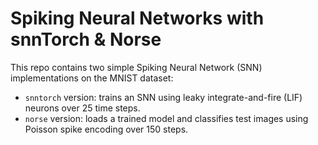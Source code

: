 # Spiking Neural Networks with snnTorch & Norse

This repo contains two simple Spiking Neural Network (SNN) implementations on the MNIST dataset:

- `snntorch` version: trains an SNN using leaky integrate-and-fire (LIF) neurons over 25 time steps.
- `norse` version: loads a trained model and classifies test images using Poisson spike encoding over 150 steps.
